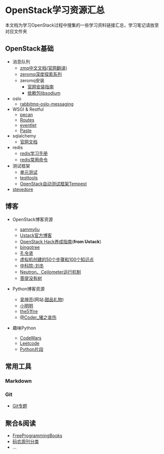 # OpenStack学习资源汇总

本文档为学习OpenStack过程中搜集的一些学习资料链接汇总，学习笔记请放至对应文件夹

## OpenStack基础

- 消息队列
  - [zmq中文文档(官网翻译)](https://github.com/anjuke/zguide-cn
)
  - [zeromq深度探索系列](http://blog.csdn.net/shagoo/article/details/8964009)
  - zeromq安装
     - [官网安装指南](http://zeromq.org/docs:source-git)
     - [依赖包libsodium](https://wiki.tox.im/Installing#Libsodium)
- oslo
  - [rabbitmq-oslo-messaging](http://lingxiankong.github.io/blog/2015/04/01/rabbitmq-oslo-messaging/)
- WSGI & Restful
  - [pecan](https://pecan.readthedocs.org/en/latest/)
  - [Routes](http://routes.readthedocs.org/en/latest/)
  - [eventlet](http://eventlet.net/doc/examples.html#wsgi-server)
  - [Paste](http://pythonpaste.org/do-it-yourself-framework.html)
- sqlalchemy
  - [官网文档](http://docs.sqlalchemy.org/en/rel_1_0/)
- redis
  - [redis学习手册](http://www.cnblogs.com/stephen-liu74/archive/2012/04/16/2370212.html)
  - [redis常用命令](http://slj.me/2011/04/redis-cli-commands/)
- 测试框架
  - [单元测试](http://www.ibm.com/developerworks/cn/linux/l-pyunit/index.html)
  - [testtools](https://pypi.python.org/pypi/testtools)
  - [OpenStack自动测试框架Tempest](http://www.ibm.com/developerworks/cn/cloud/library/1403_liuyu_openstacktempest/index.html)
- [stevedore](http://docs.openstack.org/developer/stevedore/)
## 博客

- OpenStack博客资源
  - [sammyliu](http://www.cnblogs.com/sammyliu)
  - [Ustack官方博客](https://www.ustack.com/blog/ )
  - [OpenStack Hack养成指南](https://www.ustack.com/blog/openstack_hacker/)(**from Ustack**)
  - [bingotree](http://bingotree.cn/)
  - [孔令贤](http://lingxiankong.github.io/)
  - [虚拟机创建的50个步骤和100个知识点](http://www.cnblogs.com/popsuper1982/p/3927390.html)
  - [中科院-刘冬](http://blog.csdn.net/gaoxingnengjisuan)
  - [Neutron、Ceilometer运行机制](http://panpei.net.cn/tags/OpenStack/)
  - [菩提没有树](http://1.chaoxu.sinaapp.com/archives/category/%E4%BA%91%E8%AE%A1%E7%AE%97/openstack)
- Python博客资源
  - [吴坤亮](http://wklken.me/archives.html)(网站:[甜品礼物](http://www.itianpin.com/))
  - [小明明](http://www.dongwm.com/blog/archives/)
  - [the51fire](http://www.the5fire.com/)
  - [@Coder_猪之哀伤](http://www.zlovezl.cn/)

- 趣味Python
  - [CodeWars](http://www.codewars.com/)
  - [Leetcode](https://leetcode.com/)
  - [Python片段](http://code.activestate.com/recipes/langs/#python)

## 常用工具

### Markdown
### Git
- [Git专题](http://www.jianshu.com/collection/b0dbaed3c1d3)

## 聚合&阅读

- [FreeProgrammingBooks](https://github.com/vhf/free-programming-books/blob/master/free-programming-books-zh.md#markdown)
- [码农周刊分类](https://github.com/nemoTyrant/manong)
- ...